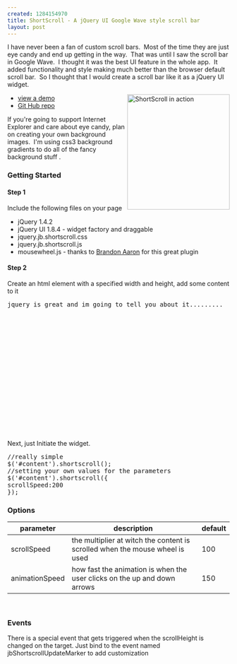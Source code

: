 ```yaml
--- 
created: 1284154970
title: ShortScroll - A jQuery UI Google Wave style scroll bar
layout: post
---
```

<p>I have never been a fan of custom scroll bars. &nbsp;Most of the time they are  just eye candy and end up getting in the way. &nbsp;That was until I saw the  scroll bar in Google Wave. &nbsp;I thought it was the best UI feature in the  whole app. &nbsp;It added functionality and style making much better than  the browser default scroll bar. &nbsp;So I thought that I would create a  scroll bar like it as a jQuery UI widget.</p>
<!--break-->
<p><img width="232" height="261" align="right" src="/userfiles/image/widget%20test_1284162988268.png" alt="ShortScroll in action" /></p>
<ul>
    <li><a href="http://jebaird.com/dev/jquery-shortscroll/demo.htm">view a demo</a></li>
    <li><a href="http://github.com/jebaird/ShortScroll" target="_blank">Git Hub repo</a></li>
</ul>
<p>If you're going to support Internet Explorer and care about eye candy, plan on creating your own background images.&nbsp; I'm using css3 background gradients to do all of the fancy background stuff .</p>
<h3>Getting Started</h3>
<h4>Step 1</h4>
<p>Include the following files on your page</p>
<ul>
    <li>jQuery 1.4.2</li>
    <li>jQuery UI 1.8.4 - widget factory and draggable</li>
    <li>jquery.jb.shortscroll.css</li>
    <li>jquery.jb.shortscroll.js</li>
    <li>mousewheel.js - thanks to <a href="http://brandonaaron.net" target="_blank">Brandon Aaron</a> for this great plugin</li>
</ul>
<h4>Step 2</h4>
<p>Create an html element with a specified width and height, add some content to it</p>
<pre class="brush: html"><div style="width: 200px; height: 300px;" id="content">jquery is great and im going to tell you about it......... <div>&nbsp;</div></div></pre>
<p>Next, just Initiate the widget.</p>
<pre class="brush: js">
//really simple
$('#content').shortscroll();
//setting your own values for the parameters
$('#content').shortscroll({
scrollSpeed:200	
});
</pre>
<h3>Options</h3>
<table width="600" cellspacing="0" cellpadding="0" border="0">
    <thead>
        <tr>
            <th scope="col">parameter</th>
            <th scope="col">description</th>
            <th scope="col">default</th>
        </tr>
    </thead>
    <tbody>
        <tr>
            <td>scrollSpeed</td>
            <td>the multiplier at witch the content is scrolled when the mouse wheel is used</td>
            <td>100</td>
        </tr>
        <tr>
            <td>animationSpeed</td>
            <td>how fast the animation is when the user clicks on the up and down arrows</td>
            <td>150</td>
        </tr>
    </tbody>
</table>
<p>&nbsp;</p>
<h3>Events</h3>
<p>There is a special event that gets triggered when the scrollHeight is changed on the target. Just bind to the event named jbShortscrollUpdateMarker to add customization</p>
